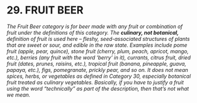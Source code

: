 # 29. FRUIT BEER

_The Fruit Beer category is for beer made with any fruit or combination of fruit under the definitions of this category. The **culinary, not botanical,** definition of fruit is used here – fleshy, seed-associated structures of plants that are sweet or sour, and edible in the raw state. Examples include pome fruit (apple, pear, quince), stone fruit (cherry, plum, peach, apricot, mango, etc.), berries (any fruit with the word ‘berry’ in it), currants, citrus fruit, dried fruit (dates, prunes, raisins, etc.), tropical fruit (banana, pineapple, guava, papaya, etc.), figs, pomegranate, prickly pear, and so on. It does not mean spices, herbs, or vegetables as defined in Category 30, especially botanical fruit treated as culinary vegetables. Basically, if you have to justify a fruit using the word “technically” as part of the description, then that’s not what we mean._
